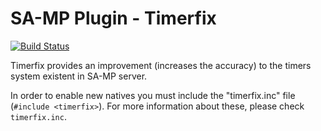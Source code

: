 SA-MP Plugin - Timerfix
=======================
[![Build Status](https://travis-ci.org/ziggi/samp-plugin-timerfix.svg?branch=master)](https://travis-ci.org/ziggi/samp-plugin-timerfix)

Timerfix provides an improvement (increases the accuracy) to the timers system existent in SA-MP server.

In order to enable new natives you must include the "timerfix.inc" file (`#include <timerfix>`). For more information about these, please check `timerfix.inc`.
